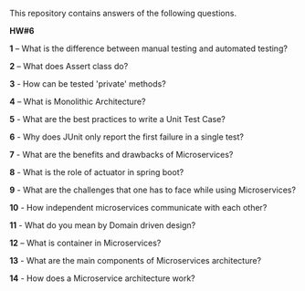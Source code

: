 This repository contains answers of the following questions.

**HW#6**

**1** – What is the difference between manual testing and automated testing?

**2** – What does Assert class do?

**3** - How can be tested 'private' methods?

**4** – What is Monolithic Architecture?

**5** - What are the best practices to write a Unit Test Case?

**6** - Why does JUnit only report the first failure in a single test?

**7** - What are the benefits and drawbacks of Microservices?

**8** - What is the role of actuator in spring boot?

**9** - What are the challenges that one has to face while using Microservices?

**10** - How independent microservices communicate with each other?

**11** - What do you mean by Domain driven design?

**12** – What is container in Microservices?

**13** - What are the main components of Microservices architecture?

**14** - How does a Microservice architecture work?
